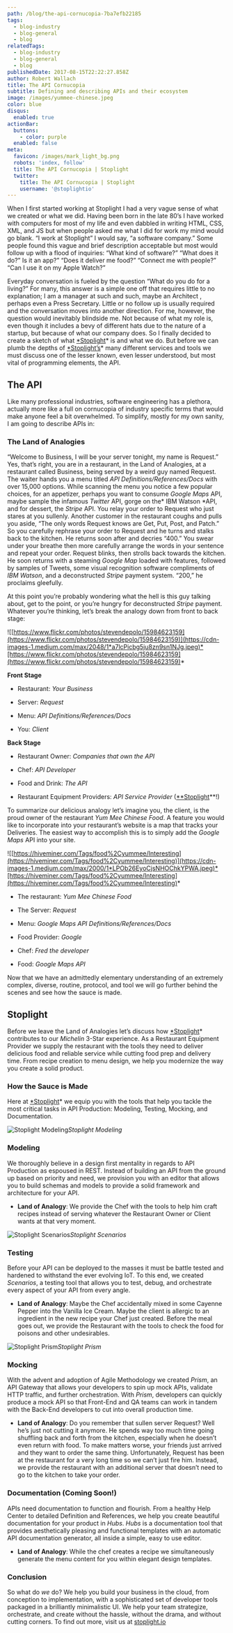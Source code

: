 ```yaml
---
path: /blog/the-api-cornucopia-7ba7efb22185
tags:
  - blog-industry
  - blog-general
  - blog
relatedTags:
  - blog-industry
  - blog-general
  - blog
publishedDate: 2017-08-15T22:22:27.858Z
author: Robert Wallach
title: The API Cornucopia
subtitle: Defining and describing APIs and their ecosystem
image: /images/yummee-chinese.jpeg
color: blue
disqus:
  enabled: true
actionBar:
  buttons:
    - color: purple
  enabled: false
meta:
  favicon: /images/mark_light_bg.png
  robots: 'index, follow'
  title: The API Cornucopia | Stoplight
  twitter:
    title: The API Cornucopia | Stoplight
    username: '@stoplightio'
---
```

When I first started working at Stoplight I had a very vague sense of what we created or what we did. Having been born in the late 80’s I have worked with computers for most of my life and even dabbled in writing HTML, CSS, XML, and JS but when people asked me what I did for work my mind would go blank. “I work at Stoplight” I would say, “a software company.” Some people found this vague and brief description acceptable but most would follow up with a flood of inquiries: “What kind of software?” “What does it do?” Is it an app?” “Does it deliver me food?” “Connect me with people?” “Can I use it on my Apple Watch?”

Everyday conversation is fueled by the question “What do you do for a living?” For many, this answer is a simple one off that requires little to no explanation; I am a manager at such and such, maybe an Architect , perhaps even a Press Secretary. Little or no follow up is usually required and the conversation moves into another direction. For me, however, the question would inevitably blindside me. Not because of what my role is, even though it includes a bevy of different hats due to the nature of a startup, but because of what our company does. So I finally decided to create a sketch of what [*Stoplight](http://stoplight.io/)* is and what we do. But before we can plumb the depths of [*Stoplight’s](http://stoplight.io/)* many different services and tools we must discuss one of the lesser known, even lesser understood, but most vital of programming elements, the API.

## The API

Like many professional industries, software engineering has a plethora, actually more like a full on cornucopia of industry specific terms that would make anyone feel a bit overwhelmed. To simplify, mostly for my own sanity, I am going to describe APIs in:

### The Land of Analogies

“Welcome to Business, I will be your server tonight, my name is Request.” Yes, that’s right, you are in a restaurant, in the Land of Analogies, at a restaurant called Business, being served by a weird guy named Request. The waiter hands you a menu titled *API Definitions/References/Docs* with over 15,000 options. While scanning the menu you notice a few popular choices, for an appetizer, perhaps you want to consume *Google Maps* API, maybe sample the infamous *Twitter* API, gorge on the* IBM Watson *API, and for dessert, the *Stripe* API. You relay your order to Request who just stares at you sullenly. Another customer in the restaurant coughs and pulls you aside, “The only words Request knows are Get, Put, Post, and Patch.” So you carefully rephrase your order to Request and he turns and stalks back to the kitchen. He returns soon after and decries “400.” You swear under your breathe then more carefully arrange the words in your sentence and repeat your order. Request blinks, then strolls back towards the kitchen. He soon returns with a steaming *Google Map* loaded with features, followed by samples of Tweets, some visual recognition software compliments of *IBM Watson*, and a deconstructed *Stripe* payment system. “200,” he proclaims gleefully.

At this point you’re probably wondering what the hell is this guy talking about, get to the point, or you’re hungry for deconstructed *Stripe* payment. Whatever you’re thinking, let’s break the analogy down from front to back stage:

![[https://www.flickr.com/photos/stevendepolo/15984623159](https://www.flickr.com/photos/stevendepolo/15984623159)](https://cdn-images-1.medium.com/max/2048/1*a7lcPicbg5ju8zn9sn1NJg.jpeg)*[https://www.flickr.com/photos/stevendepolo/15984623159](https://www.flickr.com/photos/stevendepolo/15984623159)*

**Front Stage**

* Restaurant: *Your Business*

* Server: *Request*

* Menu: *API Definitions/References/Docs*

* You: *Client*

**Back Stage**

* Restaurant Owner: *Companies that own the API*

* Chef: *API Developer*

* Food and Drink: *The API*

* Restaurant Equipment Providers: *API Service Provider* ([**Stoplight](http://stoplight.io/)**!)

To summarize our delicious analogy let’s imagine you, the client, is the proud owner of the restaurant *Yum Mee Chinese Food*. A feature you would like to incorporate into your restaurant’s website is a map that tracks your Deliveries. The easiest way to accomplish this is to simply add the *Google Maps* API into your site.

![[https://hiveminer.com/Tags/food%2Cyummee/Interesting](https://hiveminer.com/Tags/food%2Cyummee/Interesting)](https://cdn-images-1.medium.com/max/2000/1*LPOb26EyoCjsNHOChkYPWA.jpeg)*[https://hiveminer.com/Tags/food%2Cyummee/Interesting](https://hiveminer.com/Tags/food%2Cyummee/Interesting)*

* The restaurant: *Yum Mee Chinese Food*

* The Server: *Request*

* Menu: *Google Maps API Definitions/References/Docs*

* Food Provider: *Google*

* Chef: *Fred the developer*

* Food: *Google Maps API*

Now that we have an admittedly elementary understanding of an extremely complex, diverse, routine, protocol, and tool we will go further behind the scenes and see how the sauce is made.

## Stoplight

Before we leave the Land of Analogies let’s discuss how [*Stoplight](http://stoplight.io/)* contributes to our *Michelin* 3-Star experience. As a Restaurant Equipment Provider we supply the restaurant with the tools they need to deliver delicious food and reliable service while cutting food prep and delivery time. From recipe creation to menu design, we help you modernize the way you create a solid product.

### How the Sauce is Made

Here at [*Stoplight](http://stoplight.io/)* we equip you with the tools that help you tackle the most critical tasks in API Production: Modeling, Testing, Mocking, and Documentation.

![Stoplight Modeling](https://cdn-images-1.medium.com/max/2880/1*Ruit1ulB8Tnzcd78iyhPHA.png)*Stoplight Modeling*

### Modeling

We thoroughly believe in a design first mentality in regards to API Production as espoused in REST. Instead of building an API from the ground up based on priority and need, we provision you with an editor that allows you to build schemas and models to provide a solid framework and architecture for your API.

* **Land of Analogy**: We provide the Chef with the tools to help him craft recipes instead of serving whatever the Restaurant Owner or Client wants at that very moment.

![Stoplight Scenarios](https://cdn-images-1.medium.com/max/2880/1*LFnYcnPEMFDwve8H__a0vA.png)*Stoplight Scenarios*

### Testing

Before your API can be deployed to the masses it must be battle tested and hardened to withstand the ever evolving IoT. To this end, we created *Scenarios*, a testing tool that allows you to test, debug, and orchestrate every aspect of your API from every angle.

* **Land of Analogy**: Maybe the Chef accidentally mixed in some
Cayenne Pepper into the Vanilla Ice Cream. Maybe the client is allergic to an ingredient in the new recipe your Chef just created. Before the meal goes out, we provide the Restaurant with the tools to check the food for poisons and other undesirables.

![Stoplight Prism](https://cdn-images-1.medium.com/max/2876/1*bpPbJ83wfobGTWaSdC7KTA.png)*Stoplight Prism*

### Mocking

With the advent and adoption of Agile Methodology we created *Prism*, an API Gateway that allows your developers to spin up mock APIs, validate HTTP traffic, and further orchestration. With *Prism*, developers can quickly produce a mock API so that Front-End and QA teams can work in tandem with the Back-End developers to cut into overall production time.

* **Land of Analogy**: Do you remember that sullen server Request? Well he’s just not cutting it anymore. He spends way too much time going shuffling back and forth from the kitchen, especially when he doesn’t even return with food. To make matters worse, your friends just arrived and they want to order the same thing. Unfortunately, Request has been at the restaurant for a very long time so we can’t just fire him. Instead, we provide the restaurant with an additional server that doesn’t need to go to the kitchen to take your order.

### Documentation (Coming Soon!)

APIs need documentation to function and flourish. From a healthy Help Center to detailed Definition and References, we help you create beautiful documentation for your product in *Hubs*. *Hubs* is a documentation tool that provides aesthetically pleasing and functional templates with an automatic API documentation generator, all inside a simple, easy to use editor.

* **Land of Analogy**: While the chef creates a recipe we simultaneously generate the menu content for you within elegant design templates.

### Conclusion

So what do *we* do? We help you build your business in the cloud, from conception to implementation, with a sophisticated set of developer tools packaged in a brilliantly minimalistic UI. We help your team strategize, orchestrate, and create without the hassle, without the drama, and without cutting corners. To find out more, visit us at [stoplight.io](http://stoplight.io)
